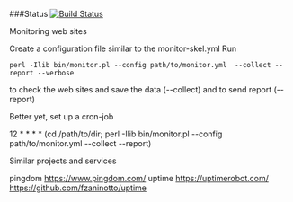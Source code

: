 ###Status
[![Build Status](https://travis-ci.org/szabgab/Perl-Maven.png)](https://travis-ci.org/szabgab/Perl-Maven)


Monitoring web sites


Create a configuration file similar to the monitor-skel.yml
Run

    perl -Ilib bin/monitor.pl --config path/to/monitor.yml  --collect --report --verbose

to check the web sites and save the data (--collect)  and to send report (--report)

Better yet, set up a cron-job

12 *  * * * (cd /path/to/dir; perl -Ilib bin/monitor.pl --config path/to/monitor.yml --collect --report)


Similar projects and services


pingdom https://www.pingdom.com/
uptime https://uptimerobot.com/
https://github.com/fzaninotto/uptime
